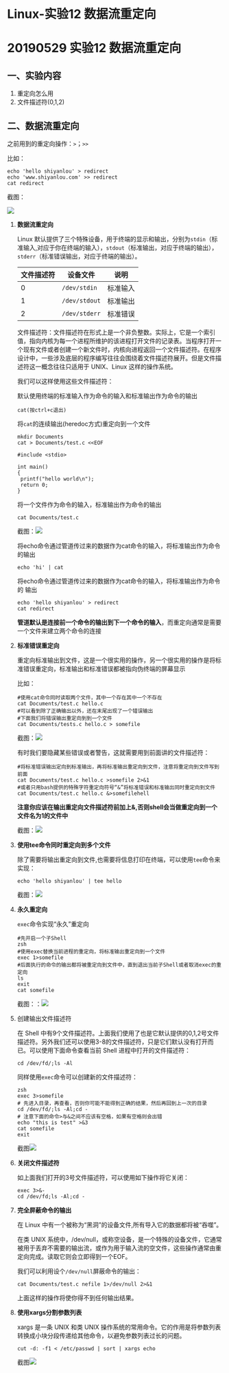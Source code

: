 

# Linux-实验12 数据流重定向



# 20190529 实验12 数据流重定向

## 一、实验内容

1. 重定向怎么用
2. 文件描述符(0,1,2)

## 二、数据流重定向

之前用到的重定向操作：`>`；`>>`

比如：

```
echo 'hello shiyanlou' > redirect
echo 'www.shiyanlou.com' >> redirect
cat redirect
```

截图：

![](https://raw.githubusercontent.com/Feeling925/Homework/master/pictures/20190529/20190529_1.png)

1. **数据流重定向**

   Linux 默认提供了三个特殊设备，用于终端的显示和输出，分别为`stdin`（标准输入,对应于你在终端的输入），`stdout`（标准输出，对应于终端的输出），`stderr`（标准错误输出，对应于终端的输出）。

   | 文件描述符 | 设备文件      | 说明     |
   | ---------- | ------------- | -------- |
   | 0          | `/dev/stdin`  | 标准输入 |
   | 1          | `/dev/stdout` | 标准输出 |
   | 2          | `/dev/stderr` | 标准错误 |

   文件描述符：文件描述符在形式上是一个非负整数。实际上，它是一个索引值，指向内核为每一个进程所维护的该进程打开文件的记录表。当程序打开一个现有文件或者创建一个新文件时，内核向进程返回一个文件描述符。在程序设计中，一些涉及底层的程序编写往往会围绕着文件描述符展开。但是文件描述符这一概念往往只适用于 UNIX、Linux 这样的操作系统。

   我们可以这样使用这些文件描述符：

   默认使用终端的标准输入作为命令的输入和标准输出作为命令的输出

   `cat(按ctrl+c退出)`

   将`cat`的连续输出(heredoc方式)重定向到一个文件

   ```
   mkdir Documents
   cat > Documents/test.c <<EOF
   
   #include <stdio>
   
   int main()
   {
   	printf("hello world\n");
   	return 0;
   }
   ```

   将一个文件作为命令的输入，标准输出作为命令的输出

   `cat Documents/test.c`

   截图：![](https://raw.githubusercontent.com/Feeling925/Homework/master/pictures/20190529/20190529_2.png)

   将echo命令通过管道传过来的数据作为cat命令的输入，将标准输出作为命令的输出

   `echo 'hi' | cat`

   将echo命令通过管道传过来的数据作为cat命令的输入，将标准输出作为命令的 输出

   ```
   echo 'hello shiyanlou' > redirect
   cat redirect
   ```

   **管道默认是连接前一个命令的输出到下一个命令的输入**，而重定向通常是需要一个文件来建立两个命令的连接

2. **标准错误重定向**

   重定向标准输出到文件，这是一个很实用的操作，另一个很实用的操作是将标准错误重定向，标准输出和标准错误都被指向伪终端的屏幕显示

   比如：

   ```
   #使用cat命令同时读取两个文件，其中一个存在其中一个不存在
   cat Documents/test.c hello.c
   #可以看到除了正确输出以外，还在末尾出现了一个错误输出
   #下面我们将错误输出重定向到到一个文件
   cat Documents/tests.c hello.c > somefile
   ```

   截图：![](https://raw.githubusercontent.com/Feeling925/Homework/master/pictures/20190529/20190529_3.png)

   有时我们要隐藏某些错误或者警告，这就需要用到前面讲的文件描述符：

   ```
   #将标准错误输出定向到标准输出，再将标准输出重定向到文件，注意将重定向到文件写到前面
   cat Documents/test.c hello.c >somefile 2>&1
   #或者只用bash提供的特殊字符重定向符号“&”将标准错误和标准输出同时重定向到文件
   cat Documents/test.c hello.c &>somefilehell
   ```

   **注意你应该在输出重定向文件描述符前加上&,否则shell会当做重定向到一个文件名为1的文件中**

   截图：![](https://raw.githubusercontent.com/Feeling925/Homework/master/pictures/20190529/20190529_4.png)

   

3. **使用tee命令同时重定向到多个文件**

   除了需要将输出重定向到文件,也需要将信息打印在终端，可以使用`tee`命令来实现：

   `echo 'hello shiyanlou' | tee hello`

   截图：![](https://raw.githubusercontent.com/Feeling925/Homework/master/pictures/20190529/20190529_5.png)

   

4. **永久重定向**

   `exec`命令实现“永久”重定向

   ```
   #先开启一个子Shell
   zsh
   #使用exec替换当前进程的重定向，将标准输出重定向到一个文件
   exec 1>somefile
   #后面执行的命令的输出都将被重定向到文件中，直到退出当前子Shell或者取消exec的重定向
   ls
   exit
   cat somefile
   ```

   截图：：![](https://raw.githubusercontent.com/Feeling925/Homework/master/pictures/20190529/20190529_6.png)

5. 创建输出文件描述符

   在 Shell 中有9个文件描述符。上面我们使用了也是它默认提供的0,1,2号文件描述符。另外我们还可以使用3-8的文件描述符，只是它们默认没有打开而已。可以使用下面命令查看当前 Shell 进程中打开的文件描述符：

   `cd /dev/fd/;ls -Al`

   同样使用`exec`命令可以创建新的文件描述符：

   ```
   zsh
   exec 3>somefile
   # 先进入目录，再查看，否则你可能不能得到正确的结果，然后再回到上一次的目录
   cd /dev/fd/;ls -Al;cd -
   # 注意下面的命令>与&之间不应该有空格，如果有空格则会出错
   echo "this is test" >&3
   cat somefile
   exit
   ```

   截图![](https://raw.githubusercontent.com/Feeling925/Homework/master/pictures/20190529/20190529_7.png)

   

6. **关闭文件描述符**

   如上面我们打开的3号文件描述符，可以使用如下操作将它关闭：

   ```
   exec 3>&-
   cd /dev/fd;ls -Al;cd -
   ```

7. **完全屏蔽命令的输出**

   在 Linux 中有一个被称为“黑洞”的设备文件,所有导入它的数据都将被“吞噬”。

   在类 UNIX 系统中，/dev/null，或称空设备，是一个特殊的设备文件，它通常被用于丢弃不需要的输出流，或作为用于输入流的空文件，这些操作通常由重定向完成。读取它则会立即得到一个EOF。

   我们可以利用设个`/dev/null`屏蔽命令的输出：

   `cat Documents/test.c nefile 1>/dev/null 2>&1`

   上面这样的操作将使你得不到任何输出结果。

8. **使用xargs分割参数列表**

   xargs 是一条 UNIX 和类 UNIX 操作系统的常用命令。它的作用是将参数列表转换成小块分段传递给其他命令，以避免参数列表过长的问题。

   `cut -d: -f1 < /etc/passwd | sort | xargs echo`

   截图![](https://raw.githubusercontent.com/Feeling925/Homework/master/pictures/20190529/20190529_8.png)

